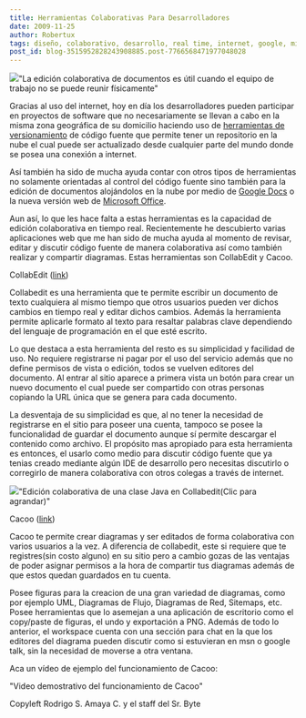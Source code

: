 ```yaml
---
title: Herramientas Colaborativas Para Desarrolladores
date: 2009-11-25
author: Robertux
tags: diseño, colaborativo, desarrollo, real time, internet, google, microsoft
post_id: blog-3515952828243908885.post-7766568471977048028
---
```


[![](http://3.bp.blogspot.com/_jH77WNrMVRA/SwxChh-ODqI/AAAAAAAAGHk/P0RRbcbfDw4/s400/collabediting.png)](http://3.bp.blogspot.com/_jH77WNrMVRA/SwxChh-ODqI/AAAAAAAAGHk/P0RRbcbfDw4/s1600/collabediting.png)"La edición colaborativa de documentos es útil cuando el equipo de trabajo no se puede reunir físicamente"

Gracias al uso del internet, hoy en día los desarrolladores pueden participar en proyectos de software que no necesariamente se llevan a cabo en la misma zona geográfica de su domicilio haciendo uso de [herramientas de versionamiento](http://www.srbyte.com/2008/03/programemos-mejor-subversion.html) de código fuente que permite tener un repositorio en la nube el cual puede ser actualizado desde cualquier parte del mundo donde se posea una conexión a internet.

Así también ha sido de mucha ayuda contar con otros tipos de herramientas no solamente orientadas al control del código fuente sino también para la edición de documentos alojándolos en la nube por medio de [Google Docs](http://docs.google.com/Doc?docid=0Abiz-mJIJ7OFZGpoNTdkN18xNWhuY2dxemZi&hl=en) o la nueva versión web de [Microsoft Office](http://workspace.officelive.com/).

Aun así, lo que les hace falta a estas herramientas es la capacidad de edición colaborativa en tiempo real. Recientemente he descubierto varias aplicaciones web que me han sido de mucha ayuda al momento de revisar, editar y discutir código fuente de manera colaborativa así como también realizar y compartir diagramas. Estas herramientas son CollabEdit y Cacoo.

CollabEdit ([link](http://collabedit.com/))

Collabedit es una herramienta que te permite escribir un documento de texto cualquiera al mismo tiempo que otros usuarios pueden ver dichos cambios en tiempo real y editar dichos cambios. Además la herramienta permite aplicarle formato al texto para resaltar palabras clave dependiendo del lenguaje de programación en el que esté escrito.

Lo que destaca a esta herramienta del resto es su simplicidad y facilidad de uso. No requiere registrarse ni pagar por el uso del servicio además que no define permisos de vista o edición, todos se vuelven editores del documento. Al entrar al sitio aparece a primera vista un botón para crear un nuevo documento el cual puede ser compartido con otras personas copiando la URL única que se genera para cada documento.

La desventaja de su simplicidad es que, al no tener la necesidad de registrarse en el sitio para poseer una cuenta, tampoco se posee la funcionalidad de guardar el documento aunque sí permite descargar el contenido como archivo. El propósito mas apropiado para esta herramienta es entonces, el usarlo como medio para discutir código fuente que ya tenias creado mediante algún IDE de desarrollo pero necesitas discutirlo o corregirlo de manera colaborativa con otros colegas a través de internet.

[![](http://4.bp.blogspot.com/_jH77WNrMVRA/Sww9SNOdo8I/AAAAAAAAGHc/_WX6Efn3iUI/s400/CollabEditShot.png)](http://4.bp.blogspot.com/_jH77WNrMVRA/Sww9SNOdo8I/AAAAAAAAGHc/_WX6Efn3iUI/s1600/CollabEditShot.png)"Edición colaborativa de una clase Java en Collabedit(Clic para agrandar)"

Cacoo ([link](http://cacoo.com/))

Cacoo te permite crear diagramas y ser editados de forma colaborativa con varios usuarios a la vez. A diferencia de collabedit, este si requiere que te registres(sin costo alguno) en su sitio pero a cambio gozas de las ventajas de poder asignar permisos a la hora de compartir tus diagramas además de que estos quedan guardados en tu cuenta.

Posee figuras para la creacion de una gran variedad de diagramas, como por ejemplo UML, Diagramas de Flujo, Diagramas de Red, Sitemaps, etc. Posee herramientas que lo asemejan a una aplicación de escritorio como el copy/paste de figuras, el undo y exportación a PNG. Además de todo lo anterior, el workspace cuenta con una sección para chat en la que los editores del diagrama pueden discutir como si estuvieran en msn o google talk, sin la necesidad de moverse a otra ventana.

Aca un vídeo de ejemplo del funcionamiento de Cacoo:

"Video demostrativo del funcionamiento de Cacoo"

Copyleft Rodrigo S. Amaya C. y el staff del Sr. Byte